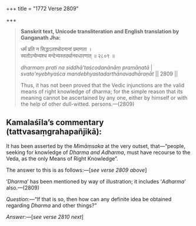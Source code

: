+++
title = "1772 Verse 2809"

+++
> **Sanskrit text, Unicode transliteration and English translation by Ganganath Jha:** 
>
> धर्मं प्रति न सिद्धाऽतश्चोदनानां प्रमाणता ।  
> स्वतोऽन्येभ्यश्च मन्देभ्यस्तदर्थानवधारणात् ॥ २८०९ ॥ 
>
> *dharmaṃ prati na siddhā'taścodanānāṃ pramāṇatā* \|  
> *svato'nyebhyaśca mandebhyastadarthānavadhāraṇāt* \|\| 2809 \|\| 
>
> Thus, it has not been proved that the Vedic injunctions are the valid means of right knowledge of dharma; for the simple reason that its meaning cannot be ascertained by any one, either by himself or with the help of other dull-witted. persons.—(2809)



## Kamalaśīla’s commentary (tattvasaṃgrahapañjikā):

It has been asserted by the *Mimāṃsaka* at the very outset, that—“people, seeking for knowledge of *Dharma and Adharma*, must have recourse to the Veda, as the only Means of Right Knowledge”.

The answer to this is as follows:—[*see verse 2809 above*]

‘*Dharma*’ has been mentioned by way of illustration; it includes ‘*Adharma*’ also.—(2809)

*Question*:—“If that is so, then how can any definite idea be obtained regarding *Dharma* and other things?”

*Answer*:—[*see verse 2810 next*]



